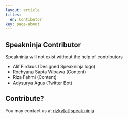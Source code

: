 ```yaml
---
layout: article
titles:
  en: Contibutor
key: page-about
---
```


## Speakninja Contributor

Speakninja will not exist without the help of contributors

- Alif Firdaus (Designed Speakninja logo)
- Rochyana Sapta Wibawa (Content)
- Riza Fahmi (Content)
- Adysurya Agus (Twitter Bot)

## Contribute?

You may contact us at [rizky[at]speak.ninja](mailto:rizky@speak.ninja)
